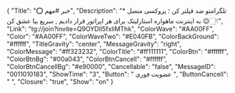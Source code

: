 {
"Title": "⭕️ خبر #مهم",
"Description": "* تلگرامتو ضد فیلتر کن ؛ پروکسی متصل به اینترنت ماهواره استارلینک برای هر اپراتور قرار دادیم , سریع بیا عشق کن 😉👇🏻",
"Link": "tg://join?invite=Q9OYDlI5fxliMThk",
"ColorWave": "#AA00FF",
"Color": "#AA00FF",
"ColorWaveTwo": "#E040FB",
"ColorBackGround": "#ffffff",
"TitleGravity": "center",
"MessageGravity": "right",
"ColorMessage": "#ff323232",
"ColorTitle": "#ff111111",
"ColorBtn": "#ffffff",
"ColorBtnBg": "#00a043",
"ColorBtnCancell": "#ffffff",
"ColorBtnCancellBg": "#e90000",
"Cancellable": "false",
"MessageID": "0011010183",
"ShowTime": "3",
"Button": " عضویت فوری ",
"ButtonCancell": "  ",
"Closure": "true",
"Show": "on"
}
